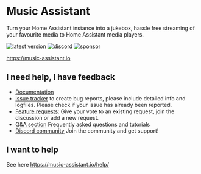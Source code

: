 # Music Assistant

Turn your Home Assistant instance into a jukebox, hassle free streaming of your favourite media to Home Assistant media players.

[![latest version](https://img.shields.io/github/release/music-assistant/server?display_name=tag&include_prereleases&label=latest%20version)](https://github.com/music-assistant/server/releases)
[![discord](https://img.shields.io/discord/753947050995089438?label=Chat&logo=discord)](https://discord.gg/kaVm8hGpne)
[![sponsor](https://img.shields.io/github/sponsors/music-assistant?label=sponsors)](https://github.com/sponsors/music-assistant)

https://music-assistant.io

## I need help, I have feedback

- [Documentation](https://music-assistant.io)
- [Issue tracker](https://github.com/music-assistant/support/issues) to create bug reports, please include detailed info and logfiles. Please check if your issue has already been reported.
- [Feature requests](https://github.com/music-assistant/support/discussions/categories/feature-requests-and-ideas): Give your vote to an existing request, join the discussion or add a new request.
- [Q&A section](https://github.com/music-assistant/support/discussions/categories/q-a-faq) Frequently asked questions and tutorials
- [Discord community](https://discord.gg/kaVm8hGpne) Join the community and get support!

## I want to help

See here https://music-assistant.io/help/
